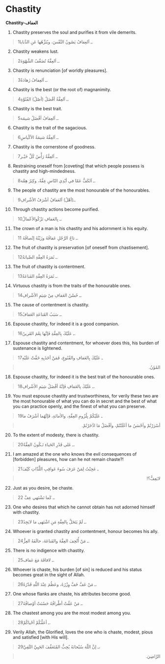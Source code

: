 Chastity
========

**Chastity-العفاف**

1. Chastity preserves the soul and purifies it from vile demerits.

> 1ـ اَلعِفافُ يَصُونُ النَّفْسَ، ويُنَزِّهُها عَنِ الدَّنايا.

2. Chastity weakens lust.

> 2ـ اَلعِفَّةُ تُضَعِّفُ الشَّهْوَةَ.

3. Chastity is renunciation [of worldly pleasures].

> 3ـ اَلعِفافُ زَهادَةٌ.

4. Chastity is the best (or the root of) magnanimity.

> 4ـ اَلعِفَّةُ أفْضَلُ (أصْلُ) الفُتُوَّةِ.

5. Chastity is the best trait.

> 5ـ اَلعِفافُ أفْضَلُ شيمَة.

6. Chastity is the trait of the sagacious.

> 6ـ اَلعِفَّةُ شيمَةُ الأكْياسِ.

7. Chastity is the cornerstone of goodness.

> 7ـ اَلعِفَّةُ رَأْسُ كُلِّ خَيْـر.

8. Restraining oneself from [coveting] that which people possess is
chastity and high-mindedness.

> 8ـ اَلكَفُّ عَمّا في أيْدِي النّاسِ عِفَّةٌ، وكِبَرُ هِمَّة.

9. The people of chastity are the most honourable of the honourables.

> 9ـ(أهْلُ) اَلعَفافُِ أشْرَفُ الأشْرافِ.

10. Through chastity actions become purified.

> 10ـ بِالعَفافِ تَزْكُوالأعْمالُ.

11. The crown of a man is his chastity and his adornment is his equity.

> 11 ـ تاجُ الرَّجُلِ عَفافُهُ وزَيْنُهُ إنْصافُهُ.

12. The fruit of chastity is preservation [of oneself from
chastisement].

> 12ـ ثَمَرَةُ العِفَّةِ الصِّيانَةُ.

13. The fruit of chastity is contentment.

> 13ـ ثَمَرَةُ العِفَّةِ القَناعَةُ.

14. Virtuous chastity is from the traits of the honourable ones.

> 14ـ حُسْنُ العَفافِ مِنْ شِيَمِ الأشْرافِ.

15. The cause of contentment is chastity.

> 15ـ سَبَبُ القَناعَةِ العَفافُ.

16. Espouse chastity, for indeed it is a good companion.

> 16ـ عَلَيْكَ بِالعِفَّةِ فَإنَّها نِعْمَ القَرينُ.

17. Espouse chastity and contentment, for whoever does this, his burden
of sustenance is lightened.

> 17ـ عَلَيْكَ بِالعَفافِ والقُنُوعِ، فَمَنْ أخَذَبِهِ خَفَّتْ عَلَيْهِ
<blockquote dir="rtl">
  <p>
المُؤَنُ.
  </p>
</blockquote>

18. Espouse chastity, for indeed it is the best trait of the honourable
ones.

> 18ـ عَلَيْكَ بِالعَفافِ فَإنَّهُ أفْضَلُ شِيَمِ الأشْرافِ.

19. You must espouse chastity and trustworthiness, for verily these two
are the most honourable of what you can do in secret and the best of
what you can practice openly, and the finest of what you can preserve.

> 19ـ عَلَيْكُمْ بِلُزُومِ العِفَّةِ، والأمانَةِ، فَإنَّهُما أشْرَفُ ما
<blockquote dir="rtl">
  <p>
أسْرَرْتُمْ وأحْسَنُ ما أعْلَنْتُمْ، وأفْضَلُ مَا ادَّخَرْتُمْ.
  </p>
</blockquote>

20. To the extent of modesty, there is chastity.

> 20ـ عَلى قَدْرِ الحَياءِ تَـكُونُ العِفَّةُ.

21. I am amazed at the one who knows the evil consequences of
[forbidden] pleasures, how can he not remain chaste?!

> 21ـ عَجِبْتُ لِمَنْ عَرَفَ سُوءَ عَواقِبِ اللَّذّاتِ كَيْفَ
<blockquote dir="rtl">
  <p>
لايَعِفُّ؟!
  </p>
</blockquote>

22. Just as you desire, be chaste.

> 22 ـ كَما تَشْتَهي عِفَّ.

23. One who desires that which he cannot obtain has not adorned himself
with chastity.

> 23ـ لَمْ يَتَحَلَّ بِالعِفَّةِ مَنِ اشْتَهى ما لايَجِدُ.

24. Whoever is granted chastity and contentment, honour becomes his
ally.

> 24ـ مَنْ أُتْحِفَ العِفَّةَ والقَناعَةَ، حالَفَهُ العِزُّ.

25. There is no indigence with chastity.

> 25ـ لافاقَةَ مَعَ عَفاف.

26. Whoever is chaste, his burden [of sin] is reduced and his status
becomes great in the sight of Allah.

> 26ـ مَنْ عَفَّ خَفَّ وِزْرُهُ، وعَظُمَ عِنْدَ اللّهِ قَدْرُهُ.

27. One whose flanks are chaste, his attributes become good.

> 27ـ مَنْ عَفَّتْ أطْرافُهُ حَسُنَتْ أوْصافُهُ.

28. The chastest among you are the most modest among you.

> 28ـ أعَفُّكُمْ أحْياكُمْ.

29. Verily Allah, the Glorified, loves the one who is chaste, modest,
pious and satisfied [with His will].

> 29ـ إنَّ اللّهَ سُبْحانَهُ يُحِبُّ المُتَعَفِّفَ الحَيِيَّ التَّقِيَّ،
<blockquote dir="rtl">
  <p>
الرَّاضِيَ.
  </p>
</blockquote>


